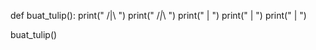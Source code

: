 def buat_tulip():
    print("  /|\\  ")
    print(" /_|_\\ ")
    print("   |    ")
    print("   |    ")
    print("   |    ")

buat_tulip()
